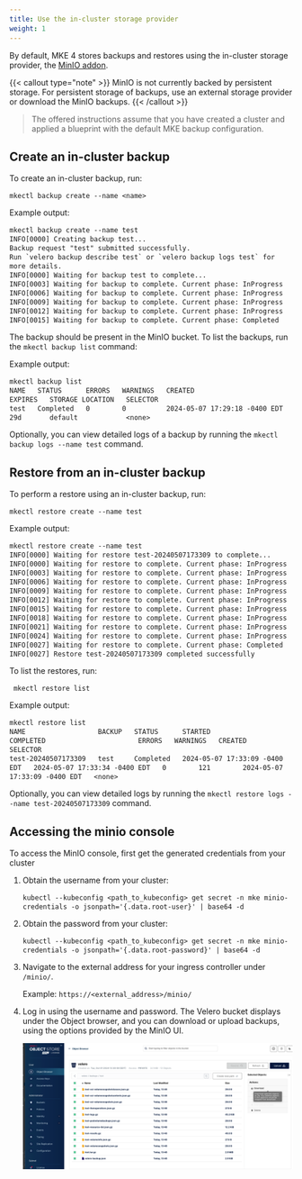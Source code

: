 ```yaml
---
title: Use the in-cluster storage provider
weight: 1
---
```


By default, MKE 4 stores backups and restores using the in-cluster storage
provider, the [MinIO addon](https://microk8s.io/docs/addon-minio).

{{< callout type="note" >}}
  MinIO is not currently backed by persistent storage. For persistent storage of backups, use an external storage provider or download the MinIO backups.
{{< /callout >}}

>The offered instructions assume that you have created a cluster and
applied a blueprint with the default MKE backup configuration.

## Create an in-cluster backup

To create an in-cluster backup, run:

```shell
mkectl backup create --name <name>
```

Example output:

```shell
mkectl backup create --name test
INFO[0000] Creating backup test...
Backup request "test" submitted successfully.
Run `velero backup describe test` or `velero backup logs test` for more details.
INFO[0000] Waiting for backup test to complete...
INFO[0003] Waiting for backup to complete. Current phase: InProgress
INFO[0006] Waiting for backup to complete. Current phase: InProgress
INFO[0009] Waiting for backup to complete. Current phase: InProgress
INFO[0012] Waiting for backup to complete. Current phase: InProgress
INFO[0015] Waiting for backup to complete. Current phase: Completed
```

The backup should be present in the MinIO bucket. To list the backups, run
the `mkectl backup list` command:

Example output:

```shell
mkectl backup list
NAME   STATUS      ERRORS   WARNINGS   CREATED                         EXPIRES   STORAGE LOCATION   SELECTOR
test   Completed   0        0          2024-05-07 17:29:18 -0400 EDT   29d       default            <none>
```

Optionally, you can view detailed logs of a backup by running the `mkectl
backup logs --name test` command.

## Restore from an in-cluster backup

To perform a restore using an in-cluster backup, run:

```shell
mkectl restore create --name test
```

Example output:

```shell
mkectl restore create --name test
INFO[0000] Waiting for restore test-20240507173309 to complete...
INFO[0000] Waiting for restore to complete. Current phase: InProgress
INFO[0003] Waiting for restore to complete. Current phase: InProgress
INFO[0006] Waiting for restore to complete. Current phase: InProgress
INFO[0009] Waiting for restore to complete. Current phase: InProgress
INFO[0012] Waiting for restore to complete. Current phase: InProgress
INFO[0015] Waiting for restore to complete. Current phase: InProgress
INFO[0018] Waiting for restore to complete. Current phase: InProgress
INFO[0021] Waiting for restore to complete. Current phase: InProgress
INFO[0024] Waiting for restore to complete. Current phase: InProgress
INFO[0027] Waiting for restore to complete. Current phase: Completed
INFO[0027] Restore test-20240507173309 completed successfully
```

To list the restores, run:

```shell
 mkectl restore list
 ```

Example output:

```shell
mkectl restore list
NAME                  BACKUP   STATUS      STARTED                         COMPLETED                       ERRORS   WARNINGS   CREATED                         SELECTOR
test-20240507173309   test     Completed   2024-05-07 17:33:09 -0400 EDT   2024-05-07 17:33:34 -0400 EDT   0        121        2024-05-07 17:33:09 -0400 EDT   <none>
```

Optionally, you can view detailed logs by running the
`mkectl restore logs --name test-20240507173309` command.

## Accessing the minio console

To access the MinIO console, first get the generated credentials from your cluster

1. Obtain the username from your cluster:

   ```shell
   kubectl --kubeconfig <path_to_kubeconfig> get secret -n mke minio-credentials -o jsonpath='{.data.root-user}' | base64 -d
   ```

2. Obtain the password from your cluster:

   ```shell
   kubectl --kubeconfig <path_to_kubeconfig> get secret -n mke minio-credentials -o jsonpath='{.data.root-password}' | base64 -d
   ```

3. Navigate to the external address for your ingress controller under `/minio/`.

   Example:
   `https://<external_address>/minio/`

4. Log in using the username and password. The Velero bucket displays under the Object browser, and you can download or upload backups, using the options provided by the MinIO UI.

   ![img_2.png](img_2.png)
